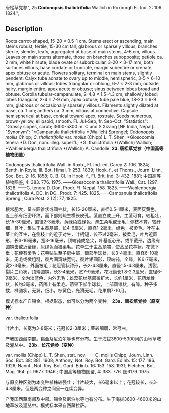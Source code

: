 唐松草党参",
25.**Codonopsis thalictrifolia** Wallich in Roxburgh Fl. Ind. 2: 106. 1824.",

## Description
Roots carrot-shaped, 15-20 × 0.5-1 cm. Stems erect or ascending, main stems robust, fertile, 15-30 cm tall, glabrous or sparsely villous; branches sterile, slender, leafy, aggregated at base of main stems, 4-6 cm, villous. Leaves on main stems alternate, those on branches subopposite; petiole ca. 2 mm, white hirsute; blade ovate or suborbicular, 3-20 × 3-17 mm, both surfaces villous, base cordate or truncate, margin subentire or crenate, apex obtuse or acute. Flowers solitary, terminal on main stems, slightly pendent. Calyx tube adnate to ovary up to middle, hemispheric, 3-5 × 6-10 mm, glabrous or villous; lobes triangular or oblong, 6-7 × 2-3 mm, outside hairy, margin entire, apex acute or obtuse; sinus between lobes broad and obtuse. Corolla tubular-campanulate, 2-4.8 × 1.5-4.3 cm, shallowly lobed; lobes triangular, 2-4 × 7-9 mm, apex obtuse; tube pale blue, 18-23 × 6-9 mm, glabrous or occasionally sparsely villous. Filaments slightly dilated at base, ca. 1 cm; anthers ca. 3 mm, villous at connective. Capsule hemispherical at base, conical toward apex, rostrate. Seeds numerous, brown-yellow, ellipsoid, smooth. Fl. Jul-Sep, fr. Sep-Oct.
  "Statistics": "Grassy slopes, scrub; 3600-5300 m. C and S Xizang [NE India, Nepal].
  "Synonym": "*Campanula thalictrifolia *(Wallich) Sprengel; *Codonopsis mollis* Chipp; *C. thalictrifolia* var. *mollis* (Chipp) L. T. Shen; *Glosocomia tenera *D. Don, nom. illeg. superfl.; *G. thalictrifolia *(Wallich) Wallich; *Wahlenbergia thalictrifolia *(Wallich) A. Candolle.
**23. 唐松草党参（中国高等植物图鉴）**

Codonopsis thalictrifolia Wall. in Roxb., Fl. Ind. ed. Carey 2: 106. 1824; Benth. in Royle, Ill. Bot. Himal. 1: 253. 1839; Hook. f., et Thoms., Journ. Linn. Soc. Bot. 2: 16. 1858; C. B. Cl. in Hook. f., Fl. Brit. Ind. 3: 432. 1881; 中国高等植物图鉴, 4: 383. 776. 1975. ——Glossocomia thalictrifolia Wall., Cat. 1297. 1828. ——G. tenera D. Don, Prodr. Fl. Nepal. 158. 1825. ——Wahlenbergia thalictrifolia A. DC. in DC., Prodr. 7: 425. 1825.——Campanula thalictrifolia Spreng., Cura Post. 2 (2): 77, 1825.

根常肥大，呈长圆锥状或圆柱状，长15-20厘米，直径0.5-1厘米，表面灰黄色，近上部有细密环纹，而下部则疏生横长皮孔。茎直立或上升，主茎可育，较粗壮，长15-30厘米，直径2-3毫米，黄绿色或绿色，疏生柔毛或无毛；侧枝不育，较纤细，具叶，集生于主茎基部，长4-6厘米，直径1-2毫米，绿色，被柔毛。叶在主茎上的互生，在侧枝上的近于对生，叶柄短，长不过2毫米，被柔毛，叶片近圆形，长3-16毫米，宽3-16毫米，顶端钝或急尖，叶基近心形，或平截形，边缘有圆钝齿或近全缘，灰绿色而被柔毛。花单生于主茎顶端，使茎呈花葶状，花微下垂；花梗有柔毛；花萼贴生至子房中部，筒部半球状，长3-4毫米，直径6-10毫米，无毛或微粗糙，裂片间湾缺宽钝，裂片矩圆形，顶端钝，全缘，长6-7毫米，宽2-3毫米，外面被毛；花冠管状钟形，长2-4.8厘米，直径1.5-4.3厘米，浅裂，裂片三角状，顶端圆钝，长3-4毫米，宽7-9毫米，花冠筒长1.8-2.3厘米，直径6-9毫米，全为淡蓝色，内外无毛；雄蕊花丝基部微扩大，长约1厘米，花药龙骨状，长约3毫米，药隔上有柔毛。蒴果下部半球状，上部圆锥状，有喙。种子多数，椭圆状，无翼，细小，棕黄色，光滑无毛。花果期7-10月。

模式标本产自锡金。根据形态，似可以分为两个变种。
**23a．唐松草党参（原变种）**

var. thalictrifolia

叶片小，长宽为3-8毫米；花冠长2-3厘米；茎较细弱，常弓曲。

产我国西藏南部。锡金及尼泊尔等也有分布。生于海拔3600-5300间的山地草坡及灌丛中。
**23b．长花党参（变种）**

var. mollis (Chipp) L. T. Shen, stat. nov.——C. mollis Chipp, Journ. Linn. Soc. Bot. 38: 381. 1908; Anthony, Not. Roy. Bot. Gard. Edinb. 15: 177. 186. 1926; Nannf., Not. Roy. Bot. Gard. Edinb. 16: 153. 158. 1931; Fletcher, Bot. Mag. 164: pl. 9677. 1946.; 中国高等植物图鉴, 4: 383. 776. 图6179. 1975.

与原变种区别为本变种植株较强壮；叶片较大，长6毫米以上；花冠较长，长3-4.8厘米。但是两变种之间呈一连续变异。

产我国西藏南部及中部。锡金及尼泊尔等也有分布。生于海拔3600-4600米的山地草坡及灌丛中。模式标本采自西藏拉萨。
